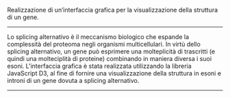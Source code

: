 Realizzazione di un’interfaccia grafica per la visualizzazione della struttura di un gene. 

______________________________________________________________________________

Lo splicing alternativo è il meccanismo biologico che espande la complessità del proteoma 
negli organismi multicellulari. In virtù dello splicing alternativo, 
un gene può esprimere una molteplicità di trascritti (e quindi una molteciplità di proteine) 
combinando in maniera diversa i suoi esoni. L'interfaccia grafica è stata realizzata 
utilizzando la libreria JavaScript D3, al fine di fornire una 
visualizzazione della struttura in esoni e introni di un gene dovuta a splicing alternativo.  

______________________________________________________________________________
